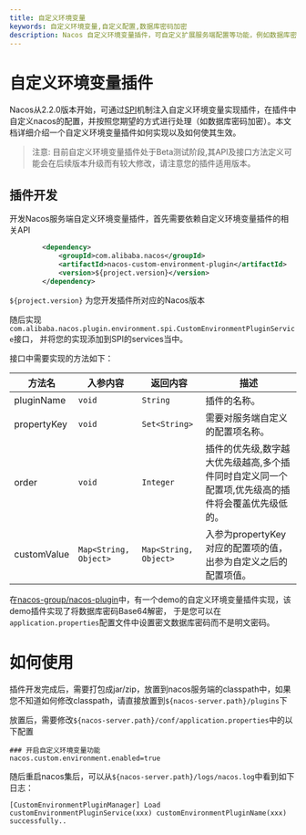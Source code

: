 ```yaml
---
title: 自定义环境变量
keywords: 自定义环境变量,自定义配置,数据库密码加密
description: Nacos 自定义环境变量插件，可自定义扩展服务端配置等功能，例如数据库密码加密。
---
```


# 自定义环境变量插件

Nacos从2.2.0版本开始，可通过[SPI](https://docs.oracle.com/javase/tutorial/sound/SPI-intro.html)机制注入自定义环境变量实现插件，在插件中自定义nacos的配置，并按照您期望的方式进行处理（如数据库密码加密）。本文档详细介绍一个自定义环境变量插件如何实现以及如何使其生效。

> 注意:
> 目前自定义环境变量插件处于Beta测试阶段,其API及接口方法定义可能会在后续版本升级而有较大修改，请注意您的插件适用版本。

## 插件开发

开发Nacos服务端自定义环境变量插件，首先需要依赖自定义环境变量插件的相关API

```xml
        <dependency>
            <groupId>com.alibaba.nacos</groupId>
            <artifactId>nacos-custom-environment-plugin</artifactId>
            <version>${project.version}</version>
        </dependency>
```

`${project.version}` 为您开发插件所对应的Nacos版本

随后实现`com.alibaba.nacos.plugin.environment.spi.CustomEnvironmentPluginService`接口， 并将您的实现添加到SPI的services当中。

接口中需要实现的方法如下：

| 方法名         | 入参内容                  | 返回内容                  | 描述                                                 |
|-------------|-----------------------|-----------------------|----------------------------------------------------|
| pluginName  | `void`                | `String`              | 插件的名称。                                             |
| propertyKey | `void`                | `Set<String>`         | 需要对服务端自定义的配置项名称。                                   |
| order       | `void`                | `Integer`             | 插件的优先级,数字越大优先级越高,多个插件同时自定义同一个配置项,优先级高的插件将会覆盖优先级低的。 |
| customValue | `Map<String, Object>` | `Map<String, Object>` | 入参为propertyKey对应的配置项的值，出参为自定义之后的配置项值。              |

在[nacos-group/nacos-plugin](https://github.com/nacos-group/nacos-plugin)中，有一个demo的自定义环境变量插件实现，该demo插件实现了将数据库密码Base64解密，
于是您可以在`application.properties`配置文件中设置密文数据库密码而不是明文密码。

# 如何使用
插件开发完成后，需要打包成jar/zip，放置到nacos服务端的classpath中，如果您不知道如何修改classpath，请直接放置到`${nacos-server.path}/plugins`下

放置后，需要修改`${nacos-server.path}/conf/application.properties`中的以下配置

```properties
### 开启自定义环境变量功能
nacos.custom.environment.enabled=true
```

随后重启nacos集后，可以从`${nacos-server.path}/logs/nacos.log`中看到如下日志：

```text
[CustomEnvironmentPluginManager] Load customEnvironmentPluginService(xxx) customEnvironmentPluginName(xxx) successfully..
```

